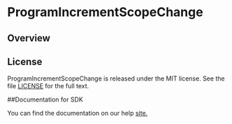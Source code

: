 ProgramIncrementScopeChange
=========================

## Overview


## License

ProgramIncrementScopeChange is released under the MIT license.  See the file [LICENSE](./LICENSE) for the full text.

##Documentation for SDK

You can find the documentation on our help [site.](https://help.rallydev.com/apps/2.1/doc/)
